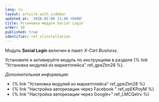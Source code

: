 ```yaml
---
lang: ru
layout: article_with_sidebar
updated_at: '2018-01-08 11:48 +0400'
title: Установка модуля Social Login
order: 10
published: true
identifier: ref_slinstallation
---
```

Модуль **Social Login** включен в пакет _X-Cart Business_. 

Установите и активируйте модуль по инструкциям в разделе {% link "Установка модулей из маркетплейса" ref_gpeZtm28 %}.

_Дополнительная информация:_

*   {% link "Установка модулей из маркетплейса" ref_gpeZtm28 %}
*   {% link "Настройка авторизации через Facebook " ref_vpEKPoyM %}
*   {% link "Настройка авторизации через Google+" ref_LMCQeIrv %}
